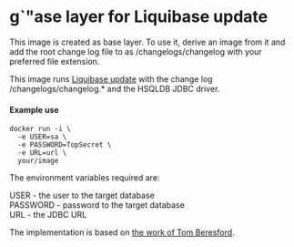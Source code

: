 g`"ase layer for Liquibase update
==================================

This image is created as base layer. To use it, derive an image from it and add the root change log file to as /changelogs/changelog with your preferred file extension.

This image runs [Liquibase update](http://www.liquibase.org/documentation/update.html) with the change log /changelogs/changelog.\* and the HSQLDB JDBC driver.

#### Example use

```
docker run -i \
  -e USER=sa \
  -e PASSWORD=TopSecret \
  -e URL=url \
  your/image
```

The environment variables required are:

USER - the user to the target database  
PASSWORD - password to the target database  
URL - the JDBC URL

The implementation is based on [the work of Tom Beresford](https://hub.docker.com/r/beresfordt/pg-liquibase-update/~/dockerfile/).
